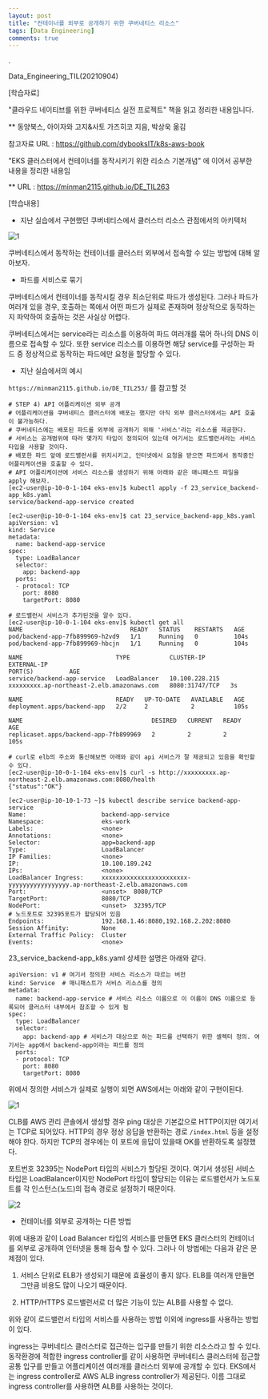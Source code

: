 ```yaml
---
layout: post
title: "컨테이너를 외부로 공개하기 위한 쿠버네티스 리소스"
tags: [Data Engineering]
comments: true
---
```


.

Data_Engineering_TIL(20210904)

[학습자료]

"클라우드 네이티브를 위한 쿠버네티스 실전 프로젝트" 책을 읽고 정리한 내용입니다.

** 동양북스, 아이자와 고지&사토 가즈히코 지음, 박상욱 옮김

참고자료 URL : https://github.com/dybooksIT/k8s-aws-book

"EKS 클러스터에서 컨테이너를 동작시키기 위한 리소스 기본개념" 에 이어서 공부한 내용을 정리한 내용임

** URL : https://minman2115.github.io/DE_TIL263

[학습내용]

- 지난 실습에서 구현했던 쿠버네티스에서 클러스터 리소스 관점에서의 아키텍처

![1](https://user-images.githubusercontent.com/41605276/130312579-25726eeb-c4cc-4001-9910-1a333d0d3a12.png)

쿠버네티스에서 동작하는 컨테이너를 클러스터 외부에서 접속할 수 있는 방법에 대해 알아보자. 


- 파드를 서비스로 묶기

쿠버네티스에서 컨테이너를 동작시킬 경우 최소단위로 파드가 생성된다. 그러나 파드가 여러개 있을 경우, 호출하는 쪽에서 어떤 파드가 실제로 존재하며 정상적으로 동작하는지 파악하여 호출하는 것은 사실상 어렵다.

쿠버네티스에서는 service라는 리소스를 이용하여 파드 여러개를 묶어 하나의 DNS 이름으로 접속할 수 있다. 또한 service 리소스를 이용하면 해당 service를 구성하는 파드 중 정상적으로 동작하는 파드에만 요청을 할당할 수 있다.


- 지난 실습에서의 예시

`https://minman2115.github.io/DE_TIL253/` 를 참고할 것


```console
# STEP 4) API 어플리케이션 외부 공개
# 어플리케이션을 쿠버네티스 클러스터에 배포는 했지만 아직 외부 클러스터에서는 API 호출이 불가능하다.
# 쿠버네티스에는 배포된 파드를 외부에 공개하기 위해 '서비스'라는 리소스를 제공한다.
# 서비스는 공개범위에 따라 몇가지 타입이 정의되어 있는데 여기서는 로드밸런서라는 서비스 타입을 사용할 것이다.
# 배포한 파드 앞에 로드밸런서를 위치시키고, 인터넷에서 요청을 받으면 파드에서 동작중인 어플리케이션을 호출할 수 있다.
# API 어플리케이션에 서비스 리소스를 생성하기 위해 아래와 같은 매니패스트 파일을 apply 해보자.
[ec2-user@ip-10-0-1-104 eks-env]$ kubectl apply -f 23_service_backend-app_k8s.yaml
service/backend-app-service created

[ec2-user@ip-10-0-1-104 eks-env]$ cat 23_service_backend-app_k8s.yaml
apiVersion: v1
kind: Service
metadata:
  name: backend-app-service
spec:
  type: LoadBalancer
  selector:
    app: backend-app
  ports:
  - protocol: TCP
    port: 8080
    targetPort: 8080

# 로드밸런서 서비스가 추가된것을 알수 있다.
[ec2-user@ip-10-0-1-104 eks-env]$ kubectl get all
NAME                              READY   STATUS    RESTARTS   AGE
pod/backend-app-7fb899969-h2vd9   1/1     Running   0          104s
pod/backend-app-7fb899969-hbcjn   1/1     Running   0          104s

NAME                          TYPE           CLUSTER-IP       EXTERNAL-IP                                                                   PORT(S)          AGE
service/backend-app-service   LoadBalancer   10.100.228.215   xxxxxxxxx.ap-northeast-2.elb.amazonaws.com   8080:31747/TCP   3s

NAME                          READY   UP-TO-DATE   AVAILABLE   AGE
deployment.apps/backend-app   2/2     2            2           105s

NAME                                    DESIRED   CURRENT   READY   AGE
replicaset.apps/backend-app-7fb899969   2         2         2       105s

# curl로 elb의 주소와 통신해보면 아래와 같이 api 서비스가 잘 제공되고 있음을 확인할 수 있다.
[ec2-user@ip-10-0-1-104 eks-env]$ curl -s http://xxxxxxxxx.ap-northeast-2.elb.amazonaws.com:8080/health
{"status":"OK"}

[ec2-user@ip-10-10-1-73 ~]$ kubectl describe service backend-app-service
Name:                     backend-app-service
Namespace:                eks-work
Labels:                   <none>
Annotations:              <none>
Selector:                 app=backend-app
Type:                     LoadBalancer
IP Families:              <none>
IP:                       10.100.189.242
IPs:                      <none>
LoadBalancer Ingress:     xxxxxxxxxxxxxxxxxxxxxxxx-yyyyyyyyyyyyyyyyy.ap-northeast-2.elb.amazonaws.com
Port:                     <unset>  8080/TCP
TargetPort:               8080/TCP
NodePort:                 <unset>  32395/TCP                            # 노드포트로 32395포트가 할당되어 있음
Endpoints:                192.168.1.46:8080,192.168.2.202:8080
Session Affinity:         None
External Traffic Policy:  Cluster
Events:                   <none>
```

23_service_backend-app_k8s.yaml 상세한 설명은 아래와 같다.


```console
apiVersion: v1 # 여기서 정의한 서비스 리소스가 따르는 버전
kind: Service  # 매니패스트가 서비스 리소스를 정의
metadata:
  name: backend-app-service # 서비스 리소스 이름으로 이 이름이 DNS 이름으로 등록되어 클러스터 내부에서 참조할 수 있게 됨
spec:
  type: LoadBalancer 
  selector:
    app: backend-app # 서비스가 대상으로 하는 파드를 선택하기 위한 셀렉터 정의. 여기서는 app에서 backend-app이라는 파드를 정의
  ports:
  - protocol: TCP
    port: 8080
    targetPort: 8080
```

위에서 정의한 서비스가 실제로 실행이 되면 AWS에서는 아래와 같이 구현이된다. 

![1](https://user-images.githubusercontent.com/41605276/132098639-c361d059-5c41-451c-8316-5d00568feff6.png)

CLB를 AWS 관리 콘솔에서 생성할 경우 ping 대상은 기본값으로 HTTP이지만 여기서는 TCP로 되어있다. HTTP의 경우 정상 응답을 반환하는 경로 `/index.html` 등을 설정해야 한다. 하지만 TCP의 경우에는 이 포트에 응답이 있을때 OK를 반환하도록 설정했다.

포트번호 32395는 NodePort 타입의 서비스가 할당된 것이다. 여기서 생성된 서비스 타입은 LoadBalancer이지만 NodePort 타입이 할당되는 이유는 로드밸런서가 노드포트를 각 인스턴스(노드)의 접속 경로로 설정하기 때문이다.

![2](https://user-images.githubusercontent.com/41605276/132098699-7bf5805f-ce77-4046-b403-2f8214a0ca91.png)

- 컨테이너를 외부로 공개하는 다른 방법

위에 내용과 같이 Load Balancer 타입의 서비스를 만들면 EKS 클러스터의 컨테이너를 외부로 공개하여 인터넷을 통해 접속 할 수 있다. 그러나 이 방법에는 다음과 같은 문제점이 있다.

1) 서비스 단위로 ELB가 생성되기 떄문에 효율성이 좋지 않다. ELB를 여러개 만들면 그만큼 비용도 많이 나오기 때문이다.

2) HTTP/HTTPS 로드밸런서로 더 많은 기능이 있는 ALB를 사용할 수 없다.

위와 같이 로드밸런서 타입의 서비스를 사용하는 방법 이외에 ingress를 사용하는 방법이 있다.

ingress는 쿠버네티스 클러스터로 접근하는 입구를 만들기 위한 리소스라고 할 수 있다. 동작환경에 적합한 ingress controller를 같이 사용하면 쿠버네티스 클러스터에 접근할 공통 입구를 만들고 어플리케이션 여러개를 클러스터 외부에 공개할 수 있다. EKS에서는 ingress controller로 AWS ALB ingress controller가 제공된다. 이름 그대로 ingress controller를 사용하면 ALB를 사용하는 것이다.
